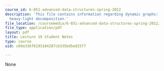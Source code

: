 ```yaml
---
course_id: 6-851-advanced-data-structures-spring-2012
description: 'This file contains information regarding dynamic graphs: link-cut trees,
  heavy-light decomposition.'
file_location: /coursemedia/6-851-advanced-data-structures-spring-2012/c69a336f8193184287cb335bd5ed25f7_MIT6_851S12_L19.pdf
file_type: application/pdf
layout: pdf
title: Lecture 19 Student Notes
type: course
uid: c69a336f8193184287cb335bd5ed25f7

---
```

None